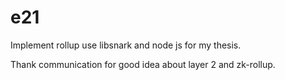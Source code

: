 # e21

Implement rollup use libsnark and node js for my thesis. 

Thank communication for good idea about layer 2 and zk-rollup.
